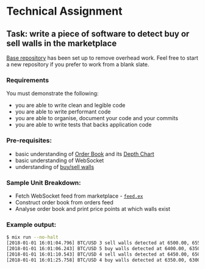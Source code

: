 # Technical Assignment

## Task: write a piece of software to detect buy or sell walls in the marketplace

[Base repository](https://github.com/acuityinnovations/radar) has been set up to remove overhead work. Feel free to start a new repository if you prefer to work from a blank slate.

### Requirements

You must demonstrate the following:

- you are able to write clean and legible code
- you are able to write performant code
- you are able to organise, document your code and your commits
- you are able to write tests that backs application code

### Pre-requisites:

- basic understanding of [Order Book](https://www.investopedia.com/terms/o/order-book.asp) and its [Depth Chart](https://hackernoon.com/depth-chart-and-its-significance-in-trading-bdbfbbd23d33)
- basic understanding of WebSocket
- understanding of [buy/sell walls](https://www.yurikoval.com/blog/2018/10/understanding-buy-and-sell-walls/)

### Sample Unit Breakdown:

- Fetch WebSocket feed from marketplace - [`feed.ex`](lib/radar/feed.ex)
- Construct order book from orders feed
- Analyse order book and print price points at which walls exist

### Example output:

```sh
$ mix run --no-halt
[2018-01-01 16:01:04.796] BTC/USD 3 sell walls detected at 6500.00, 6550.00, 6600.00
[2018-01-01 16:01:06.243] BTC/USD 5 buy walls detected at 6400.00, 6350.00, 6300.00, 6200.00, 6100.00
[2018-01-01 16:01:10.543] BTC/USD 4 sell walls detected at 6450.00, 6500.00, 6550.00, 6600.00
[2018-01-01 16:01:25.758] BTC/USD 4 buy walls detected at 6350.00, 6300.00, 6200.00, 6100.00
```
